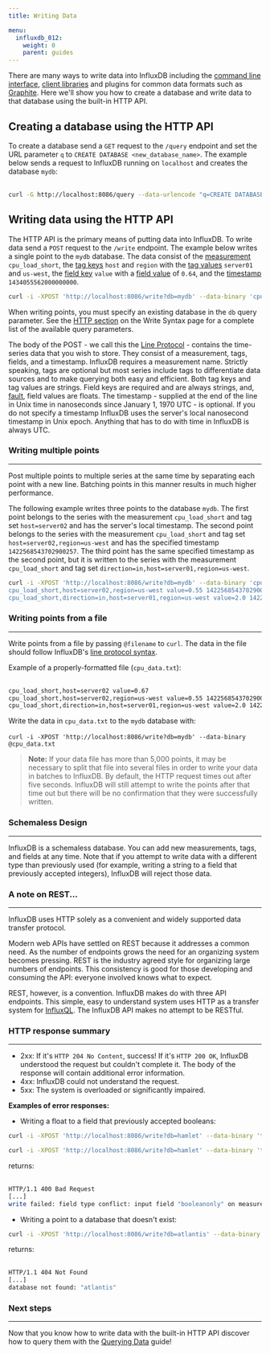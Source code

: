 ```yaml
---
title: Writing Data

menu:
  influxdb_012:
    weight: 0
    parent: guides
---
```


There are many ways to write data into InfluxDB including the [command line interface](/influxdb/v0.12/tools/shell/), [client libraries](/influxdb/v0.12/clients/api/) and plugins for common data formats such as [Graphite](/influxdb/v0.12/write_protocols/graphite/).
Here we'll show you how to create a database and write data to that database using the built-in HTTP API.

## Creating a database using the HTTP API
To create a database send a `GET` request to the `/query` endpoint and set the URL parameter `q` to `CREATE DATABASE <new_database_name>`.
The example below sends a request to InfluxDB running on `localhost` and creates the database `mydb`:  
<br>

```bash
curl -G http://localhost:8086/query --data-urlencode "q=CREATE DATABASE mydb"
```

## Writing data using the HTTP API
The HTTP API is the primary means of putting data into InfluxDB.
To write data send a `POST` request to the `/write` endpoint.
The example below writes a single point to the `mydb` database.
The data consist of the [measurement](/influxdb/v0.12/concepts/glossary/#measurement) `cpu_load_short`, the [tag keys](/influxdb/v0.12/concepts/glossary/#tag-key) `host` and `region` with the [tag values](/influxdb/v0.12/concepts/glossary/#tag-value) `server01` and `us-west`, the [field key](/influxdb/v0.12/concepts/glossary/#field-key) `value` with a [field value](/influxdb/v0.12/concepts/glossary/#field-value) of `0.64`, and the [timestamp](/influxdb/v0.12/concepts/glossary/#timestamp) `1434055562000000000`.
<br>

```bash
curl -i -XPOST 'http://localhost:8086/write?db=mydb' --data-binary 'cpu_load_short,host=server01,region=us-west value=0.64 1434055562000000000'
```
When writing points, you must specify an existing database in the `db` query parameter.
See the [HTTP section](/influxdb/v0.12/write_protocols/write_syntax/#http) on the Write Syntax page for a complete list of the available query parameters.

The body of the POST - we call this the [Line Protocol](/influxdb/v0.12/concepts/glossary/#line-protocol) - contains the time-series data that you wish to store.
They consist of a measurement, tags, fields, and a timestamp.
InfluxDB requires a measurement name.
Strictly speaking, tags are optional but most series include tags to differentiate data sources and to make querying both easy and efficient.
Both tag keys and tag values are strings.
Field keys are required and are always strings, and, [fault](/influxdb/v0.12/write_protocols/write_syntax/#line-protocol), field values are floats.
The timestamp - supplied at the end of the line in Unix time in nanoseconds since January 1, 1970 UTC - is optional.
If you do not specify a timestamp InfluxDB uses the server's local nanosecond timestamp in Unix epoch.
Anything that has to do with time in InfluxDB is always UTC.

### Writing multiple points
---
Post multiple points to multiple series at the same time by separating each point with a new line.
Batching points in this manner results in much higher performance.

The following example writes three points to the database `mydb`.
The first point belongs to the series with the measurement `cpu_load_short` and tag set `host=server02` and has the server's local timestamp.
The second point belongs to the series with the measurement `cpu_load_short` and tag set `host=server02,region=us-west` and has the specified timestamp `1422568543702900257`.
The third point has the same specified timestamp as the second point, but it is written to the series with the measurement `cpu_load_short` and tag set `direction=in,host=server01,region=us-west`.
<br>

```bash
curl -i -XPOST 'http://localhost:8086/write?db=mydb' --data-binary 'cpu_load_short,host=server02 value=0.67
cpu_load_short,host=server02,region=us-west value=0.55 1422568543702900257
cpu_load_short,direction=in,host=server01,region=us-west value=2.0 1422568543702900257'
```

### Writing points from a file
---
Write points from a file by passing `@filename` to `curl`.
The data in the file should follow InfluxDB's [line protocol syntax](/influxdb/v0.12/write_protocols/write_syntax/).

Example of a properly-formatted file (`cpu_data.txt`):  
<br>
```txt
cpu_load_short,host=server02 value=0.67
cpu_load_short,host=server02,region=us-west value=0.55 1422568543702900257
cpu_load_short,direction=in,host=server01,region=us-west value=2.0 1422568543702900257
```

Write the data in `cpu_data.txt` to the `mydb` database with:  
<br>
`curl -i -XPOST 'http://localhost:8086/write?db=mydb' --data-binary @cpu_data.txt`

> **Note:** If your data file has more than 5,000 points, it may be necessary to split that file into several files in order to write your data in batches to InfluxDB.
By default, the HTTP request times out after five seconds.
InfluxDB will still attempt to write the points after that time out but there will be no confirmation that they were successfully written.

### Schemaless Design
---
InfluxDB is a schemaless database.
You can add new measurements, tags, and fields at any time.
Note that if you attempt to write data with a different type than previously used (for example, writing a string to a field that previously accepted integers), InfluxDB will reject those data.

### A note on REST...
---
InfluxDB uses HTTP solely as a convenient and widely supported data transfer protocol.


Modern web APIs have settled on REST because it addresses a common need.
As the number of endpoints grows the need for an organizing system becomes pressing.
REST is the industry agreed style for organizing large numbers of endpoints.
This consistency is good for those developing and consuming the API: everyone involved knows what to expect.

REST, however, is a convention.
InfluxDB makes do with three API endpoints.
This simple, easy to understand system uses HTTP as a transfer system for [InfluxQL](/influxdb/v0.12/query_language/spec/).
The InfluxDB API makes no attempt to be RESTful.

### HTTP response summary
---
* 2xx: If it's `HTTP 204 No Content`, success!
If it's  `HTTP 200 OK`, InfluxDB understood the request but couldn't complete it.
The body of the response will contain additional error information.
* 4xx: InfluxDB could not understand the request.
* 5xx: The system is overloaded or significantly impaired.

**Examples of error responses:**

* Writing a float to a field that previously accepted booleans:

```bash
curl -i -XPOST 'http://localhost:8086/write?db=hamlet' --data-binary 'tobeornottobe booleanonly=true'  

curl -i -XPOST 'http://localhost:8086/write?db=hamlet' --data-binary 'tobeornottobe booleanonly=5'
```

returns:  
<br>

```bash
HTTP/1.1 400 Bad Request
[...]
write failed: field type conflict: input field "booleanonly" on measurement "tobeornottobe" is type float64, already exists as type boolean
```

* Writing a point to a database that doesn't exist:

```bash
curl -i -XPOST 'http://localhost:8086/write?db=atlantis' --data-binary 'liters value=10'
```

returns:  
<br>

```bash
HTTP/1.1 404 Not Found
[...]
database not found: "atlantis"
```

### Next steps
---
Now that you know how to write data with the built-in HTTP API discover how to query them with the [Querying Data](/influxdb/v0.12/guides/querying_data/) guide!
